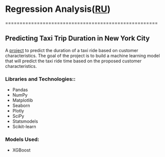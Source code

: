 # Regression Analysis([RU](https://github.com/termik88/projects_ml/blob/main/regression_analysis/README.ru.md))
=====================================================
## Predicting Taxi Trip Duration in New York City

A [project](https://github.com/termik88/projects_ml/blob/main/regression_analysis/project.ipynb) to predict the duration of a taxi ride based on customer characteristics. The goal of the project is to build a machine learning model that will predict the taxi ride time based on the proposed customer characteristics.

### Libraries and Technologies::

- Pandas
- NumPy
- Matplotlib
- Seaborn
- Plotly
- SciPy
- Statsmodels
- Scikit-learn

### Models Used:

- XGBoost
